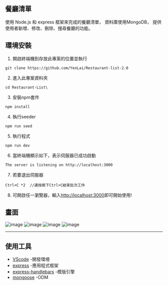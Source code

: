 ## 餐廳清單

使用 Node.js 和 express 框架來完成的餐廳清單，
資料庫使用MongoDB，
提供使用者新增、修改、刪除、搜尋餐廳的功能。


## 環境安裝

1. 開啟終端機到存放此專案的位置並執行
```
git clone https://github.com/YenLai/Restaurant-list-2.0
```
2. 進入此專案資料夾
```
cd Restaurant-List\
```
3. 安裝npm套件
```
npm install
```
4. 執行seeder
```
npm run seed
```
5. 執行程式
```
npm run dev
```
6. 當終端機顯示如下，表示伺服器已成功啟動
```
The server is listening on http://localhost:3000
```
7. 若要退出伺服器
```
Ctrl+C *2  //連按兩下Ctrl+C結束批次工作
```
8. 可開啟任一瀏覽器，輸入[http://localhost:3000](http://localhost:3000)即可開始使用!

## 畫面
![image](https://github.com/YenLai/Restaurant-list-2.0//tree/master/img/Home)
![image](https://github.com/YenLai/Restaurant-list-2.0//tree/master/img/Create)
![image](https://github.com/YenLai/Restaurant-list-2.0//tree/master/img/Detail)
![image](https://github.com/YenLai/Restaurant-list-2.0//tree/master/img/Delete)

***

## 使用工具

- [VScode](https://code.visualstudio.com/) -開發環境
- [express](https://www.npmjs.com/package/express) -應用程式框架
- [express-handlebars](https://www.npmjs.com/package/express-handlebars) -模版引擎
- [mongoose](https://mongoosejs.com/) -ODM




